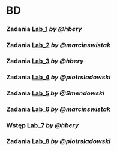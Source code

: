 # BD

### Zadania [Lab_1](http://github.com/piotrsladowski/BD/blob/main/Lab_1.md) *by @hbery*

### Zadania [Lab_2](http://github.com/piotrsladowski/BD/blob/main/Lab_2.md) *by @marcinswistak*

### Zadania [Lab_3](http://github.com/piotrsladowski/BD/blob/main/Lab_3.md) *by @hbery*

### Zadania [Lab_4](http://github.com/piotrsladowski/BD/blob/main/Lab_4.md) *by @piotrsladowski*

### Zadania [Lab_5](http://github.com/piotrsladowski/BD/blob/main/Lab_5.md) *by @Smendowski*

### Zadania [Lab_6](http://github.com/piotrsladowski/BD/blob/main/Lab_6.md) *by @marcinswistak*

### Wstęp [Lab_7](http://github.com/piotrsladowski/BD/blob/main/Lab_7.md) *by @hbery*

### Zadania [Lab_8](http://github.com/piotrsladowski/BD/blob/main/Lab_8.md) *by @piotrsladowski*
